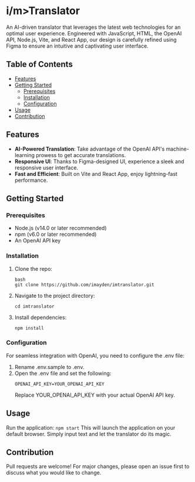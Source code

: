 # i/m>Translator

An AI-driven translator that leverages the latest web technologies for an optimal user experience. Engineered with JavaScript, HTML, the OpenAI API, Node.js, Vite, and React App, our design is carefully refined using Figma to ensure an intuitive and captivating user interface.

## Table of Contents

- [Features](#features)
- [Getting Started](#getting-started)
    - [Prerequisites](#prerequisites)
    - [Installation](#installation)
    - [Configuration](#configuration)
- [Usage](#usage)
- [Contribution](#contribution)

## Features

- **AI-Powered Translation**: Take advantage of the OpenAI API's machine-learning prowess to get accurate translations.
- **Responsive UI**: Thanks to Figma-designed UI, experience a sleek and responsive user interface.
- **Fast and Efficient**: Built on Vite and React App, enjoy lightning-fast performance.

## Getting Started

### Prerequisites

- Node.js (v14.0 or later recommended)
- npm (v6.0 or later recommended)
- An OpenAI API key

### Installation

1. Clone the repo:

    ```
    bash
    git clone https://github.com/imayden/imtranslator.git
    ```
2. Navigate to the project directory:
    ```
    cd imtranslator
    ```
3. Install dependencies:
    ```
    npm install
    ```
### Configuration
For seamless integration with OpenAI, you need to configure the .env file:
1. Rename .env.sample to .env.
2. Open the .env file and set the following:
    ```
    OPENAI_API_KEY=YOUR_OPENAI_API_KEY
    ```
    Replace YOUR_OPENAI_API_KEY with your actual OpenAI API key.

## Usage
Run the application:
    ```
    npm start
    ```
    This will launch the application on your default browser. Simply input text and let the translator do its magic.

## Contribution
Pull requests are welcome! For major changes, please open an issue first to discuss what you would like to change.






